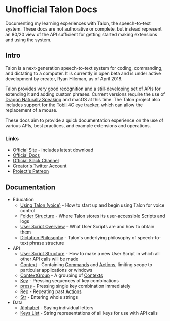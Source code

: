 # Unofficial Talon Docs

Documenting my learning experiences with Talon, the speech-to-text system. These docs are not authorative or complete, but instead represent an 80/20 view of the API sufficient for getting started making extensions and using the system.


## Intro

Talon is a next-generation speech-to-text system for coding, commanding, and dictating to a computer. It is currently in open beta and is under active development by creator, Ryan Hileman, as of April 2018.

Talon provides very good recognition and a still-developing set of APIs for extending it and adding custom phrases. Current versions require the use of [Dragon Naturally Speaking](https://www.nuance.com/dragon.html) and macOS at this time. The Talon project also includes support for the [Tobii 4C](http://a.co/bILYudx) eye tracker, which can allow the replacement of a mouse.

These docs aim to provide a quick documentation experience on the use of various APIs, best practices, and example extensions and operations.

### Links

* [Official Site](https://talonvoice.com/) - includes latest download
* [Official Docs](https://talonvoice.com/docs/index.html)
* [Official Slack Channel](https://join.slack.com/t/talonvoice/shared_invite/enQtMjUzODA5NzQwNjYzLTY1NzZjNzM4NjVhZjZhYWFlNmZkYmU2YzE2ZjQxZjcyMTgwNDk5NDg2YzhmZDRmNmEwYThkODEyYjY4ZGZmODE)
* [Creator's Twitter Account](https://twitter.com/lunixbochs)
* [Project's Patreon](https://www.patreon.com/lunixbochs/overview)


## Documentation

* Education
    - [Using Talon (voice)](UsingTalonVoice.md) - How to start up and begin using Talon for voice control
    - [Folder Structure](FolderStructure.md) - Where Talon stores its user-accessible Scripts and logs
    - [User Script Overview](UserScriptOverview.md) - What User Scripts are and how to obtain them
    - [Dictation Philosophy](DictationPhilosophy.md) - Talon's underlying philosophy of speech-to-text phrase structure
* API
    - [User Script Structure](UserScriptStructure.md) - How to make a new User Script in which all other API calls will be made
    - [Context](Context.md) - Containing [Commands](Commands.md) and [Actions](Actions.md), limiting scope to particular applications or windows
    - [ContextGroup](ContextGroup.md) - A grouping of [Contexts](Context.md)
    - [Key](Key.md) - Pressing sequences of key combinations
    - [press](press.md) - Pressing single key combination immediately
    - [Rep](Rep.md) - Repeating past [Actions](Actions.md)
    - [Str](Str.md) - Entering whole strings
* Data
    - [Alphabet](Alphabet.md) - Saying individual letters
    - [Keys List](KeysList.md) - String representations of all keys for use with API calls